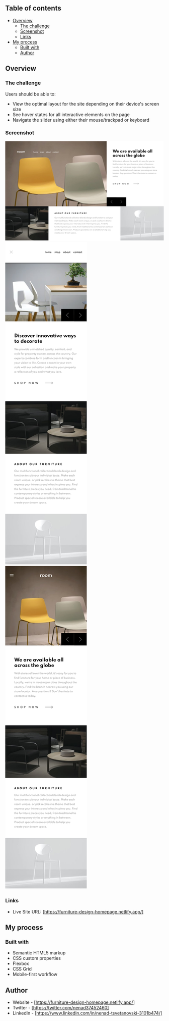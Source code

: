 ## Table of contents

- [Overview](#overview)
  - [The challenge](#the-challenge)
  - [Screenshot](#screenshot)
  - [Links](#links)
- [My process](#my-process)
  - [Built with](#built-with)
  - [Author](#author)

## Overview

### The challenge

Users should be able to:

- View the optimal layout for the site depending on their device's screen size
- See hover states for all interactive elements on the page
- Navigate the slider using either their mouse/trackpad or keyboard

### Screenshot

![](./design/desktop.png)
![](./design/mobile-active.png)
![](./design/mobile.png)

### Links

- Live Site URL: [https://furniture-design-homepage.netlify.app/]

## My process

### Built with

- Semantic HTML5 markup
- CSS custom properties
- Flexbox
- CSS Grid
- Mobile-first workflow

## Author

- Website - [https://furniture-design-homepage.netlify.app/]
- Twitter - [https://twitter.com/nenad37452460]
- LinkedIn - [https://www.linkedin.com/in/nenad-tsvetanovski-3101b474/]
